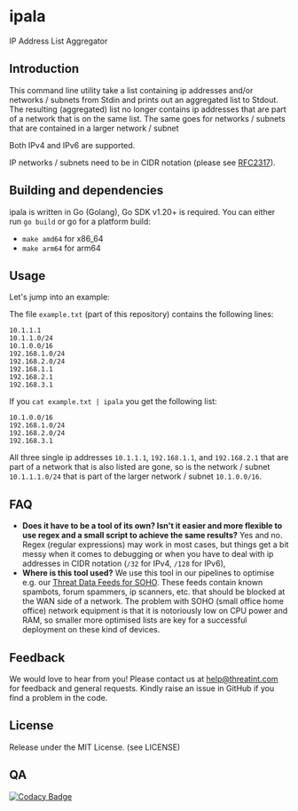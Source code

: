 # ipala
IP Address List Aggregator

## Introduction
This command line utility take a list containing ip addresses and/or networks / subnets
from Stdin and prints out an aggregated list to Stdout.
The resulting (aggregated) list no longer contains ip addresses that are part of a network that 
is on the same list. The same goes for networks / subnets that are contained in a larger network / subnet

Both IPv4 and IPv6 are supported. 

IP networks / subnets need to be in CIDR notation 
(please see [RFC2317](https://www.rfc-editor.org/rfc/rfc2317.html)).

## Building and dependencies
ipala is written in Go (Golang), Go SDK v1.20+ is required.
You can either run `go build` or go for a platform build:
- `make amd64` for x86_64
- `make arm64` for arm64

## Usage
Let's jump into an example:

The file `example.txt` (part of this repository) contains the following lines:
```
10.1.1.1
10.1.1.0/24
10.1.0.0/16
192.168.1.0/24
192.168.2.0/24
192.168.1.1
192.168.2.1
192.168.3.1
```
If you `cat example.txt | ipala` you get the following list:
```
10.1.0.0/16
192.168.1.0/24
192.168.2.0/24
192.168.3.1
```
All three single ip addresses `10.1.1.1`, `192.168.1.1`, and `192.168.2.1` that are part of a network 
that is also listed are gone, so is the network / subnet `10.1.1.1.0/24` that is part of the larger 
network / subnet `10.1.0.0/16`. 

## FAQ
- **Does it have to be a tool of its own? Isn't it easier and more flexible to use regex and a small script to achieve the same results?** 
Yes and no. Regex (regular expressions) may work in most cases, but things get a bit messy when
it comes to debugging or when you have to deal with ip addresses in CIDR notation (`/32` for IPv4, `/128` for IPv6),
- **Where is this tool used?**
We use this tool in our pipelines to optimise e.g. our [Threat Data Feeds for SOHO](https://www.threatint.com/en/solutions/threat-data-feeds/soho). 
These feeds contain known spambots, forum spammers, ip scanners, etc. that should be blocked 
at the WAN side of a network.
The problem with SOHO (small office home office) network equipment is that it is notoriously low
on CPU power and RAM, so smaller more optimised lists are key for a successful deployment on these
kind of devices.

## Feedback
We would love to hear from you! Please contact us at [help@threatint.com](mailto:help@threatint.com) 
for feedback and general requests. Kindly raise an issue in GitHub if you find a problem in the code.

## License
Release under the MIT License. (see LICENSE)

## QA
[![Codacy Badge](https://app.codacy.com/project/badge/Grade/9f6b469fc2e44c62912ed8272042e3b2)](https://app.codacy.com/gh/THREATINT/ipala/dashboard?utm_source=gh&utm_medium=referral&utm_content=&utm_campaign=Badge_grade)
